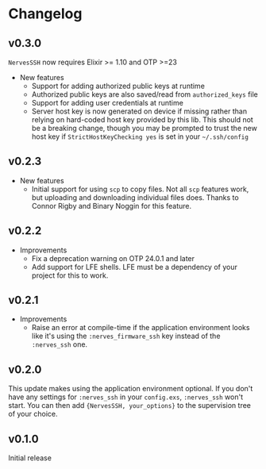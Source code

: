 # Changelog

## v0.3.0

`NervesSSH` now requires Elixir >= 1.10 and OTP >=23

* New features
  * Support for adding authorized public keys at runtime
  * Authorized public keys are also saved/read from `authorized_keys` file
  * Support for adding user credentials at runtime
  * Server host key is now generated on device if missing rather than
    relying on hard-coded host key provided by this lib. This should not
    be a breaking change, though you may be prompted to trust the new
    host key if `StrictHostKeyChecking yes` is set in your `~/.ssh/config`

## v0.2.3

* New features
  * Initial support for using `scp` to copy files. Not all `scp` features work,
    but uploading and downloading individual files does. Thanks to Connor Rigby
    and Binary Noggin for this feature.

## v0.2.2

* Improvements
  * Fix a deprecation warning on OTP 24.0.1 and later
  * Add support for LFE shells. LFE must be a dependency of your project for
    this to work.

## v0.2.1

* Improvements
  * Raise an error at compile-time if the application environment looks like
    it's using the `:nerves_firmware_ssh` key instead of the `:nerves_ssh` one.

## v0.2.0

This update makes using the application environment optional. If you don't have
any settings for `:nerves_ssh` in your `config.exs`, `:nerves_ssh` won't start.
You can then add `{NervesSSH, your_options}` to the supervision tree of your
choice.

## v0.1.0

Initial release
